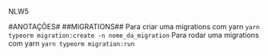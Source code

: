 NLW5

#ANOTAÇÕES#
##MIGRATIONS##
Para criar uma migrations com yarn
`yarn typeorm migration:create -n nome_da_migration`
Para rodar uma migrations com yarn
`yarn typeorm migration:run`